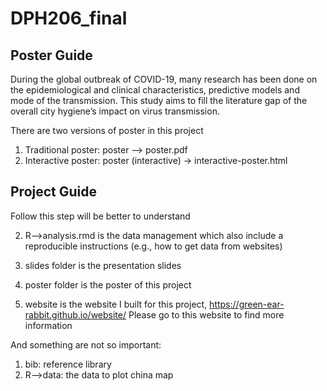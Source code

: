 # DPH206_final

## Poster Guide

During the global outbreak of COVID-19, many research has been done on the epidemiological and clinical characteristics, predictive models and mode of the  transmission. This study aims to fill the literature gap of the overall city hygiene’s impact on virus transmission. 

There are two versions of poster in this project

1. Traditional poster: poster –> poster.pdf
2. Interactive poster: poster (interactive) -> interactive-poster.html

## Project Guide

Follow this step will be better to understand

2. R-->analysis.rmd is the data management which also include a reproducible instructions (e.g., how to get data from websites)

3. slides folder is the presentation slides

4. poster folder is the poster of this project

5. website is the website I built for this project, https://green-ear-rabbit.github.io/website/ Please go to this website to find more information


And something are not so important:

1. bib: reference library
2. R-->data: the data to plot china map